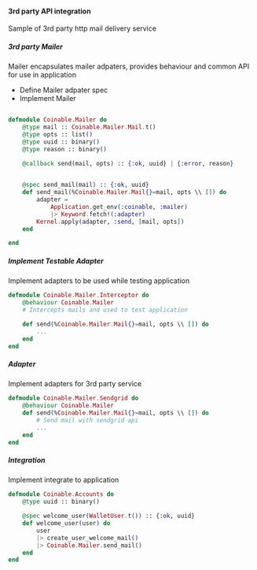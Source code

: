 #### 3rd party API integration
Sample of 3rd party http mail delivery service 

##### 3rd party Mailer
Mailer encapsulates mailer adpaters, provides behaviour and 
common API for use in application

- Define Mailer adpater spec
- Implement Mailer

```elixir

defmodule Coinable.Mailer do
    @type mail :: Coinable.Mailer.Mail.t()
    @type opts :: list()
    @type uuid :: binary()
    @type reason :: binary()

    @callback send(mail, opts) :: {:ok, uuid} | {:error, reason}

    
    @spec send_mail(mail) :: {:ok, uuid}
    def send_mail(%Coinable.Mailer.Mail{}=mail, opts \\ []) do
        adapter = 
            Application.get_env(:coinable, :mailer)
            |> Keyword.fetch!(:adapter)
        Kernel.apply(adapter, :send, [mail, opts])
    end

end
```

##### Implement Testable Adapter
Implement adapters to be used while testing application

```elixir
defmodule Coinable.Mailer.Interceptor do
    @behaviour Coinable.Mailer
    # Intercepts mails and used to test application

    def send(%Coinable.Mailer.Mail{}=mail, opts \\ []) do
        ...
    end
end
```

##### Adapter
Implement adapters for 3rd party service

```elixir
defmodule Coinable.Mailer.Sendgrid do
    @behaviour Coinable.Mailer
    def send(%Coinable.Mailer.Mail{}=mail, opts \\ []) do
        # Send mail with sendgrid api
        ...
    end
end
```


##### Integration
Implement integrate to application
```elixir
defmodule Coinable.Accounts do
    @type uuid :: binary()

    @spec welcome_user(WalletUser.t()) :: {:ok, uuid}
    def welcome_user(user) do
        user
        |> create_user_welcome_mail()
        |> Coinable.Mailer.send_mail()
    end
end
```
